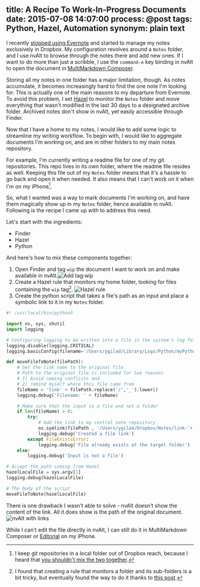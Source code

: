 title: A Recipe To Work-In-Progress Documents
date: 2015-07-08 14:07:00
process: @post
tags: Python, Hazel, Automation
synonym: plain text
---

I recently [stopped using Evernote](http://prodissues.com/2015/06/why-i-decided-to-move-away-from-evernote.html) and started to manage my notes exclusively in Dropbox. My configuration revolves around a `Notes` folder, and I use nvAlt to browse through the notes there and add new ones. If I want to do more than just a scribble, I use the `command-e` key binding in nvAlt to open the document in [MultiMarkdown Composer](http://multimarkdown.com). 

Storing all my notes in one folder has a major limitation, though. As notes accumulate, it becomes increasingly hard to find the one note I'm looking for. This is actually one of the main reasons to my departure from Evernote. To avoid this problem, I set [Hazel](www.noodlesoft.com/hazel.php) to monitor the `Notes` folder and move everything that wasn't modified in the last 30 days to a designated archive folder. Archived notes don't show in nvAlt, yet easily accessible through Finder.

Now that I have a home to my notes, I would like to add some logic to streamline my writing workflow. To begin with, I would like to aggregate documents I'm working on, and are in other folders to my main notes repository. 

For example, I'm currently writing a readme file for one of my git repositories. This repo lives in its own folder, where the readme file resides as well. Keeping this file out of my `Notes` folder means that it's a hassle to go back and open it when needed. It also means that I can't work on it when I'm on my iPhone[^iphone]. 

So, what I wanted was a way to mark documents I'm working on, and have them magically show up in my `Notes` folder, hence available in nvAlt. Following is the recipe I came up with to address this need.

Let's start with the ingredients:

* Finder
* Hazel
* Python

And here's how to mix these components together:

1. Open Finder and tag `wip` the document I want to work on and make available in nvAlt.![Add tag:wip](http://media.prodissues.com/images/2015/09/tag_wip.png "Adding a wip tag to the file I would like to have available in my Notes folder")
2. Create a Hazel rule that monitors my home folder, looking for files containing the `wip` tag[^hazel_folders]. ![Hazel rule](http://media.prodissues.com/images/2015/09/hazel_3.png "Monitor files with tag:wip")
3. Create the python script that takes a file's path as an input and place a symbolic link to it in my `Notes` folder.

```python
#! /usr/local/bin/python3

import os, sys, shutil
import logging

# Configuring logging to be written into a file in the system's log folder
logging.disable(logging.CRITICAL)
logging.basicConfig(filename='/Users/ygilad/Library/Logs/Python/myPythonLogs.log', level=logging.DEBUG, format=' %(asctime)s - %(levelname)s - %(message)s')

def moveFileToNote(filePath):
    # Set the link name to the original file.
    # Path to the original file is included for two reasons
    # 1) Avoid naming conflicts and
    # 2) remind myself where this file came from
    fileName = 'link' + filePath.replace('/','_').lower()
    logging.debug('Filename: ' + fileName)

    # Make sure that the input is a file and not a folder
    if len(fileName) > 0:
        try:
            # Add the link to my central note repository
            os.symlink(filePath , '/Users/ygilad/Dropbox/Notes/link-'+ fileName)
            logging.debug('Created a file link')
        except FileExistsError:
            logging.debug('File already exists at the target folder')
    else:
        logging.debug('Input is not a file')

# Accept the path coming from Hazel
hazelLocalFile = sys.argv[1]
logging.debug(hazelLocalFile)

# The body of the script
moveFileToNote(hazelLocalFile)

```

There is one drawback I wasn't able to solve - nvAlt doesn't show the content of the link. All it does show is the path of the original document.![nvAlt with links](http://media.prodissues.com/images/2015/09/nvAlt_and_linked_files.png "nvAlt doesn't play nice with symbolic links")

While I can't edit the file directly in nvAlt, I can still do it in MultiMarkdown Composer or [Editorial](http://omz-software.com/editorial/) on my iPhone.



[^iphone]: I keep git repositories in a local folder out of Dropbox reach, because I heard that [you shouldn't mix the two together](http://scripting.com/2014/01/24/githubAndDropboxDoNotPlayWellTogether.html).

[^hazel_folders]: I found that creating a rule that monitors a folder and its sub-folders is a bit tricky, but eventually found the way to do it thanks to [this post](http://www.noodlesoft.com/forums/viewtopic.php?f=4&t=470).
